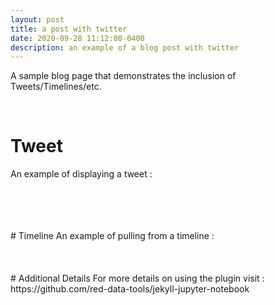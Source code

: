 ```yaml
---
layout: post
title: a post with twitter
date: 2020-09-28 11:12:00-0400
description: an example of a blog post with twitter
---
```

A sample blog page that demonstrates the inclusion of Tweets/Timelines/etc.

<br />

# Tweet
An example of displaying a tweet : 
<!-- {% twitter https://twitter.com/rubygems/status/518821243320287232 %} -->
<br />
<br />
<br />
<br />
# Timeline
An example of pulling from a timeline : 
<!-- {% twitter https://twitter.com/jekyllrb maxwidth=500 limit=3 %} -->
<br />
<br />
<br />
<br />
# Additional Details
For more details on using the plugin visit : https://github.com/red-data-tools/jekyll-jupyter-notebook
